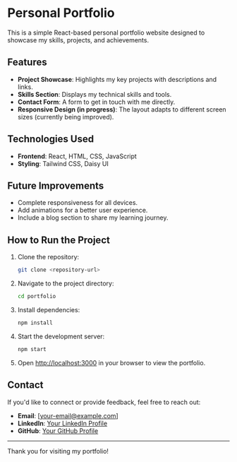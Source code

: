 # Personal Portfolio

This is a simple React-based personal portfolio website designed to showcase my skills, projects, and achievements.

## Features
- **Project Showcase**: Highlights my key projects with descriptions and links.
- **Skills Section**: Displays my technical skills and tools.
- **Contact Form**: A form to get in touch with me directly.
- **Responsive Design (in progress)**: The layout adapts to different screen sizes (currently being improved).

## Technologies Used
- **Frontend**: React, HTML, CSS, JavaScript
- **Styling**: Tailwind CSS, Daisy UI

## Future Improvements
- Complete responsiveness for all devices.
- Add animations for a better user experience.
- Include a blog section to share my learning journey.

## How to Run the Project
1. Clone the repository:
   ```bash
   git clone <repository-url>
   ```
2. Navigate to the project directory:
   ```bash
   cd portfolio
   ```
3. Install dependencies:
   ```bash
   npm install
   ```
4. Start the development server:
   ```bash
   npm start
   ```
5. Open [http://localhost:3000](http://localhost:3000) in your browser to view the portfolio.

## Contact
If you'd like to connect or provide feedback, feel free to reach out:
- **Email**: [your-email@example.com]
- **LinkedIn**: [Your LinkedIn Profile](https://linkedin.com/in/yourprofile)
- **GitHub**: [Your GitHub Profile](https://github.com/yourusername)

---

Thank you for visiting my portfolio!

